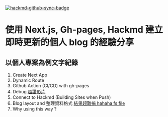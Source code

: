 [![hackmd-github-sync-badge](https://hackmd.io/v0MDZXCMS82s22CfAURY2g/badge)](https://hackmd.io/v0MDZXCMS82s22CfAURY2g)

# 使用 Next.js, Gh-pages, Hackmd 建立即時更新的個人 blog 的經驗分享
## 以個人專案為例文字紀錄


1. Create Next App
2. Dynamic Route
3. Github Action (CI/CD) with gh-pages 
4. Debug [超讚影片](https://www.youtube.com/watch?v=yRz8D_oJMWQ)
5. Connect to Hackmd (Building Sites when Push)
6. Blog layout and 整理資料格式 [結果超難搞 hahaha fs file](https://github.com/vercel/next.js/issues/7755)
8. Why using this way ?
